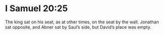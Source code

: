 # I Samuel 20:25

The king sat on his seat, as at other times, on the seat by the wall. Jonathan sat opposite, and Abner sat by Saul’s side, but David’s place was empty.
